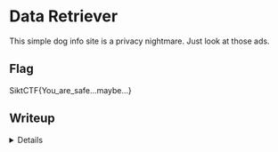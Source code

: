 # Data Retriever

This simple dog info site is a privacy nightmare. Just look at those ads.


## Flag
SiktCTF{You_are_safe...maybe...}


## Writeup

<details>
<sumamry>View Writeup</summary>
SNooping around at the page, we can see some references to trackers. There exists a protocoll you can send with most browsers called "Do not Track". This DNT request is sent to every site when you load them and some websites respect these requests. This page also respects your privacy, and all ads and social media buttons are removed when you add the DNT signal to your browser, displaying the flag in the process.
</details>